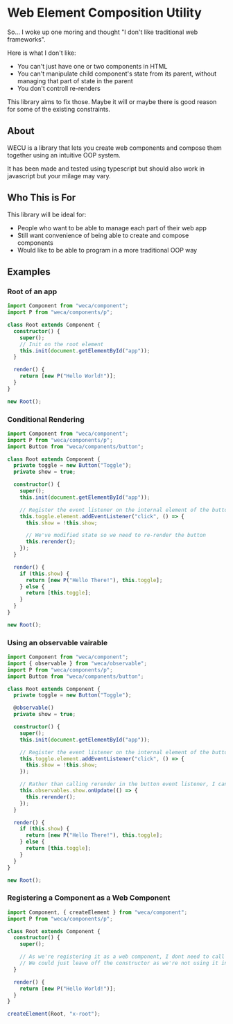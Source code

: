 # Web Element Composition Utility

So... I woke up one moring and thought "I don't like traditional web frameworks".

Here is what I don't like:

- You can't just have one or two components in HTML
- You can't manipulate child component's state from its parent, without managing that part of state in the parent
- You don't controll re-renders

This library aims to fix those. Maybe it will or maybe there is good reason for some of the existing constraints.

## About

WECU is a library that lets you create web components and compose them together using an intuitive OOP system.

It has been made and tested using typescript but should also work in javascript but your milage may vary.

## Who This is For

This library will be ideal for:

- People who want to be able to manage each part of their web app
- Still want convenience of being able to create and compose components
- Would like to be able to program in a more traditional OOP way

## Examples

### Root of an app

```ts
import Component from "weca/component";
import P from "weca/components/p";

class Root extends Component {
  constructor() {
    super();
    // Init on the root element
    this.init(document.getElementById("app"));
  }

  render() {
    return [new P("Hello World!")];
  }
}

new Root();
```

### Conditional Rendering

```ts
import Component from "weca/component";
import P from "weca/components/p";
import Button from "weca/components/button";

class Root extends Component {
  private toggle = new Button("Toggle");
  private show = true;

  constructor() {
    super();
    this.init(document.getElementById("app"));

    // Register the event listener on the internal element of the button
    this.toggle.element.addEventListener("click", () => {
      this.show = !this.show;

      // We've modified state so we need to re-render the button
      this.rerender();
    });
  }

  render() {
    if (this.show) {
      return [new P("Hello There!"), this.toggle];
    } else {
      return [this.toggle];
    }
  }
}

new Root();
```

### Using an observable vairable

```ts
import Component from "weca/component";
import { observable } from "weca/observable";
import P from "weca/components/p";
import Button from "weca/components/button";

class Root extends Component {
  private toggle = new Button("Toggle");

  @observable()
  private show = true;

  constructor() {
    super();
    this.init(document.getElementById("app"));

    // Register the event listener on the internal element of the button
    this.toggle.element.addEventListener("click", () => {
      this.show = !this.show;
    });

    // Rather than calling rerender in the button event listener, I can just observe the value for changes
    this.observables.show.onUpdate(() => {
      this.rerender();
    });
  }

  render() {
    if (this.show) {
      return [new P("Hello There!"), this.toggle];
    } else {
      return [this.toggle];
    }
  }
}

new Root();
```

### Registering a Component as a Web Component

```ts
import Component, { createElement } from "weca/component";
import P from "weca/components/p";

class Root extends Component {
  constructor() {
    super();

    // As we're registering it as a web component, I dont need to call init.
    // We could just leave off the constructor as we're not using it in this instance
  }

  render() {
    return [new P("Hello World!")];
  }
}

createElement(Root, "x-root");
```
